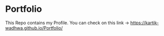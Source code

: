 # Portfolio
This Repo contains my Profile.
You can check on this link -> https://kartik-wadhwa.github.io/Portfolio/

